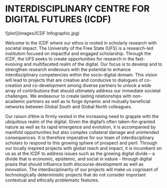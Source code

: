 # INTERDISCIPLINARY CENTRE FOR DIGITAL FUTURES (ICDF)
![plot](images/ICDF Infographic.jpg)


Welcome to the ICDF where our ethos is rooted in scholarly research with societal impact. The University of the Free State (UFS) is a research-led institution focused on impactful and engaged scholarship. Through the ICDF, the UFS seeks to create opportunities for research in the fast-evolving and multifaceted realm of the digital. Our focus is to develop and to strengthen research endevours with the potential to enhance interdisciplinary competencies within the socio-digital domain. This vision will lead to projects that are creative and conducive to dialogues of co-creation and co-development among diverse partners to unlock a wide array of contributions that should ultimately address our immediate societal challenges. We endeavour to create lasting relationships with non-academic partners as well as to forge dynamic and mutually beneficial networks between Global South and Global North colleagues. 

Our raison d’être is firmly vested in the increasing need to grapple with the ubiquitous realm of the digital. Given the digital’s often taken-for-granted nature as well as its rapid emergence and evolution, it is accompanied by manifold opportunities but also complex collateral damage and unintended consequences. It is therefore imperative for our team of interdisciplinary scholars to respond to this growing sphere of prospect and peril. Through our locally inspired projects with global reach and impact, it is incumbent on us as at the ICDF to address issues such as the growing digital divide – a divide that is economic, epistemic, and social in nature - through digital praxis that should influence both discourse development as well as innovation. The interdisciplinarity of our projects will make us cognisant of technologically deterministic projects that do not consider important contextual and ethically problematic features.
